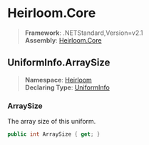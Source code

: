 # Heirloom.Core

> **Framework**: .NETStandard,Version=v2.1  
> **Assembly**: [Heirloom.Core][0]  

## UniformInfo.ArraySize

> **Namespace**: [Heirloom][0]  
> **Declaring Type**: [UniformInfo][1]  

### ArraySize

The array size of this uniform.

```cs
public int ArraySize { get; }
```

[0]: ../../../Heirloom.Core.md
[1]: ../UniformInfo.md
